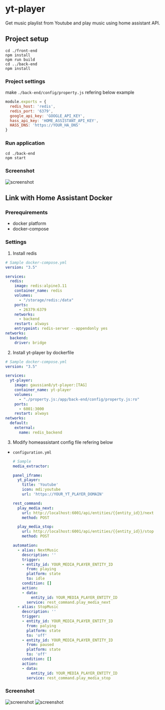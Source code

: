 # yt-player

Get music playlist from Youtube and play music using home assistant API.

## Project setup
```
cd ./front-end
npm install
npm run build
cd ../back-end
npm install
```

### Project settings
make `./back-end/config/property.js` refering below example
```js
module.exports = {
  redis_host: 'redis',
  redis_port: '6379',
  google_api_key: 'GOOGLE_API_KEY',
  hass_api_key: 'HOME_ASSISTANT_API_KEY',
  HASS_DNS: 'https://YOUR_HA_DNS'
}
```

### Run application
```
cd ./back-end
npm start
```

### Screenshot
![screenshot](./screenshot.png)

## Link with Home Assistant Docker

### Prerequirements
- docker platform
- docker-compose

### Settings
1. Install redis
  ```yml
  # Sample docker-compose.yml
  version: "3.5"

  services:
    redis:
      image: redis:alpine3.11
      container_name: redis
      volumes:
        - "/storage/redis:/data"
      ports: 
        - 26379:6379
      networks:
        - backend
      restart: always
      entrypoint: redis-server --appendonly yes
  networks:
    backend:
      driver: bridge
  ```
2. Install yt-player by dockerfile
  ```yml
  # Sample docker-compose.yml
  version: "3.5"

  services:
    yt-player:
      image: gaussian8/yt-player:[TAG]
      container_name: yt-player
      volumes:
        - "./property.js:/app/back-end/config/property.js:ro"
      ports: 
        - 6001:3000
      restart: always
  networks:
    default:
      external:
        name: redis_backend
  ```
3. Modify homeassistant config file refering below
- `configuration.yml`
  ```yml
  # Sample
  media_extractor:

  panel_iframe:
    yt_player:
      title: 'Youtube'
      icon: mdi:youtube
      url: 'https://YOUR_YT_PLAYER_DOMAIN'

  rest_command:
    play_media_next:
      url: http://localhost:6001/api/entities/{{entity_id}}/next
      method: POST

    play_media_stop:
      url: http://localhost:6001/api/entities/{{entity_id}}/stop
      method: POST

  automation:
    - alias: NextMusic
      description: ''
      trigger:
      - entity_id: YOUR_MEDIA_PLAYER_ENTITY_ID
        from: playing
        platform: state
        to: idle
      condition: []
      action:
      - data:
          entity_id: YOUR_MEDIA_PLAYER_ENTITY_ID
        service: rest_command.play_media_next
    - alias: StopMusic
      description: ''
      trigger:
      - entity_id: YOUR_MEDIA_PLAYER_ENTITY_ID
        from: palying
        platform: state
        to: 'off'
      - entity_id: YOUR_MEDIA_PLAYER_ENTITY_ID
        from: paused
        platform: state
        to: 'off'
      condition: []
      action:
      - data:
          entity_id: YOUR_MEDIA_PLAYER_ENTITY_ID
        service: rest_command.play_media_stop

  ```

### Screenshot
![screenshot](./hass_1.png)
![screenshot](./hass_2.png)